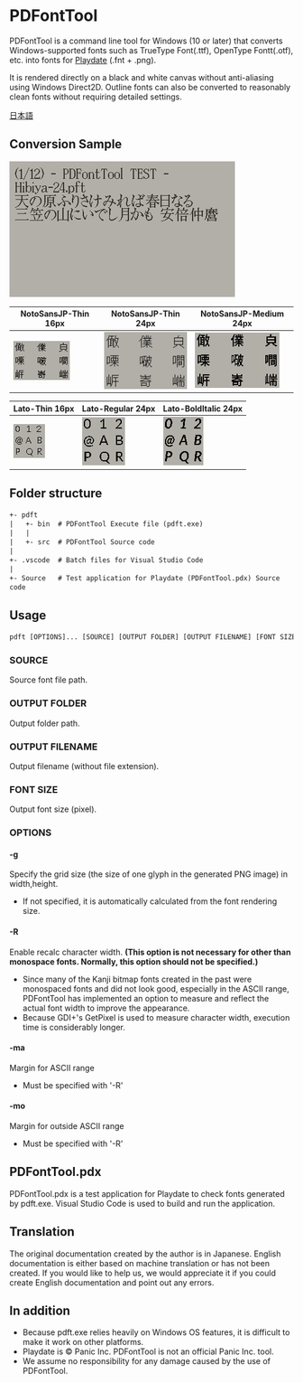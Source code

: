 # PDFontTool

PDFontTool is a command line tool for Windows (10 or later) that converts Windows-supported fonts such as TrueType Font(.ttf), OpenType Fontt(.otf), etc. into fonts for [Playdate](https://play.date/) (.fnt + .png).

It is rendered directly on a black and white canvas without anti-aliasing using Windows Direct2D. Outline fonts can also be converted to reasonably clean fonts without requiring detailed settings.

[日本語](Readme-jp.md)

## Conversion Sample

![PDFontTool](./images/PDFontTool.gif)

|NotoSansJP-Thin 16px|NotoSansJP-Thin 24px|NotoSansJP-Medium 24px|
|---|---|---|
|![NotoSansJP-Thin 16px](./images/NotoSansJP-Thin-16.png)|![NotoSansJP-Thin 24px](./images/NotoSansJP-Thin-24.png)|![NotoSansJP-Medium 24px](./images/NotoSansJP-Medium-24.png)|

|Lato-Thin 16px|Lato-Regular 24px|Lato-BoldItalic 24px|
|---|---|---|
|![Lato-Thin 16px](./images/Lato-Thin-16.png)|![Lato-Regular 24px](./images/Lato-Regular-24.png)|![Lato-BoldItalic 24px](./images/Lato-BoldItalic-24.png)|

## Folder structure

```text
+- pdft
|   +- bin  # PDFontTool Execute file (pdft.exe)
|   |
|   +- src  # PDFontTool Source code
|
+- .vscode  # Batch files for Visual Studio Code
|
+- Source   # Test application for Playdate (PDFontTool.pdx) Source code
```

## Usage

```bat
pdft [OPTIONS]... [SOURCE] [OUTPUT FOLDER] [OUTPUT FILENAME] [FONT SIZE]
```

### SOURCE

Source font file path.

### OUTPUT FOLDER

Output folder path.

### OUTPUT FILENAME

Output filename (without file extension).

### FONT SIZE

Output font size (pixel).

### OPTIONS

#### -g

Specify the grid size (the size of one glyph in the generated PNG image) in width,height.

- If not specified, it is automatically calculated from the font rendering size.

#### -R

Enable recalc character width.
**(This option is not necessary for other than monospace fonts. Normally, this option should not be specified.)**

- Since many of the Kanji bitmap fonts created in the past were monospaced fonts and did not look good, especially in the ASCII range, PDFontTool has implemented an option to measure and reflect the actual font width to improve the appearance.
- Because GDI+'s GetPixel is used to measure character width, execution time is considerably longer.

#### -ma

Margin for ASCII range

- Must be specified with '-R'

#### -mo

Margin for outside ASCII range

- Must be specified with '-R'

## PDFontTool.pdx

PDFontTool.pdx is a test application for Playdate to check fonts generated by pdft.exe.
Visual Studio Code is used to build and run the application.

## Translation

The original documentation created by the author is in Japanese. English documentation is either based on machine translation or has not been created. If you would like to help us, we would appreciate it if you could create English documentation and point out any errors.

## In addition

- Because pdft.exe relies heavily on Windows OS features, it is difficult to make it work on other platforms.
- Playdate is © Panic Inc. PDFontTool is not an official Panic Inc. tool.
- We assume no responsibility for any damage caused by the use of PDFontTool.
